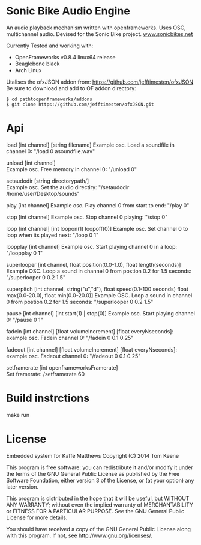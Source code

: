 Sonic Bike Audio Engine
============

An audio playback mechanism written with openframeworks. Uses OSC, multichannel audio. Devised for the Sonic Bike project. www.sonicbikes.net

Currently Tested and working with:

- OpenFrameworks v0.8.4 linux64 release
- Beaglebone black
- Arch Linux

Utalises the ofxJSON addon from: https://github.com/jefftimesten/ofxJSON<br />
Be sure to download and add to OF addon directory: <br />

    $ cd pathtoopenframeworks/addons 
    $ git clone https://github.com/jefftimesten/ofxJSON.git

Api
=====================
load [int channel] [string filename]
Example osc. Load a soundfile in channel 0: "/load 0 asoundfile.wav"

unload [int channel]<br />
Example osc. Free memory in channel 0: "/unload 0"

setaudodir [string directorypath/] <br />
Example osc. Set the audio directiry: "/setaudodir /home/user/Desktop/sounds"

play [int channel]
Example osc. Play channel 0 from start to end: "/play 0"

stop [int channel]
Example osc. Stop channel 0 playing: "/stop 0"

loop [int channel] [int loopon(1) loopoff(0)]
Example osc. Set channel 0 to loop when its played next: "/loop 0 1"

loopplay [int channel]
Example osc. Start playing channel 0 in a loop: "/loopplay 0 1"

superlooper [int channel, float position(0.0-1.0), float length(seconds)] 
Example OSC. Loop a sound in channel 0 from postion 0.2 for 1.5 seconds: "/superlooper 0 0.2 1.5"

superpitch [int channel, string("u","d"), float speed(0.1-100 seconds) float max(0.0-20.0), float min(0.0-20.0)] 
Example OSC. Loop a sound in channel 0 from postion 0.2 for 1.5 seconds: "/superlooper 0 0.2 1.5"

pause [int channel] [int start(1) | stop(0)]
Example osc. Start playing channel 0: "/pause 0 1"

fadein [int channel] [float volumeIncrement] [float everyNseconds]:<br />
example osc. Fadein channel 0: "/fadein 0 0.1 0.25" 

fadeout [int channel] [float volumeIncrement] [float everyNseconds]:<br />
example osc. Fadeout channel 0: "/fadeout 0 0.1 0.25"

setframerate [int openframeworksFramerate]<br />
Set framerate: /setframerate 60

Build instrctions
====================
make run

License
=====================

Embedded system for Kaffe Matthews 
Copyright (C) 2014 Tom Keene

This program is free software: you can redistribute it and/or modify
it under the terms of the GNU General Public License as published by
the Free Software Foundation, either version 3 of the License, or
(at your option) any later version.

This program is distributed in the hope that it will be useful,
but WITHOUT ANY WARRANTY; without even the implied warranty of
MERCHANTABILITY or FITNESS FOR A PARTICULAR PURPOSE. See the
GNU General Public License for more details.

You should have received a copy of the GNU General Public License
along with this program. If not, see http://www.gnu.org/licenses/.
